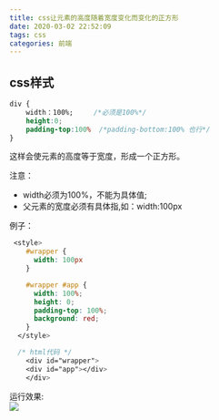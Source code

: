 ```yaml
---
title: css让元素的高度随着宽度变化而变化的正方形
date: 2020-03-02 22:52:09
tags: css
categories: 前端
---
```

<script type="text/javascript" src="/js/bai.js"></script>

## css样式
```css
div {
    width：100%;     /*必须是100%*/ 
    height:0;
    padding-top:100%  /*padding-bottom:100% 也行*/ 
}
```
这样会使元素的高度等于宽度，形成一个正方形。 
 
<!-- more -->

注意：  
- width必须为100%，不能为具体值;   
- 父元素的宽度必须有具体指,如：width:100px

例子：
``` css
 <style>
    #wrapper {
      width: 100px
    }

    #wrapper #app {
      width: 100%;
      height: 0;
      padding-top: 100%;
      background: red;
    }
  </style>

  /* html代码 */
    <div id="wrapper">
    <div id="app"></div>
    </div>
```
运行效果:  
![](6.png)